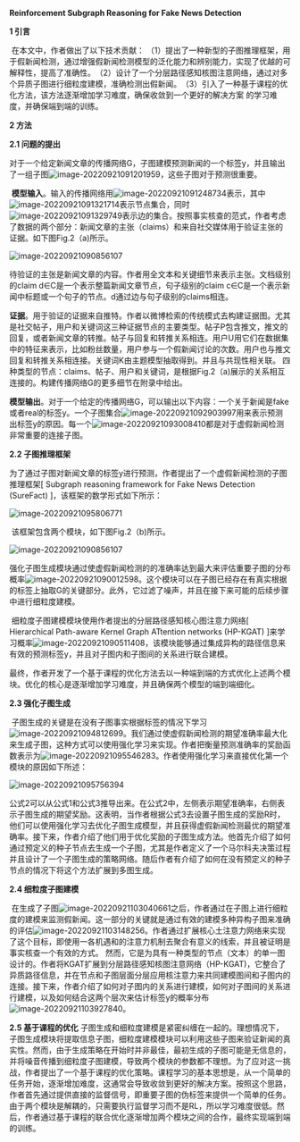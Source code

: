 **Reinforcement Subgraph Reasoning for Fake News Detection**

**1 引言**

​		在本文中，作者做出了以下技术贡献：
​		（1）提出了一种新型的子图推理框架，用于假新闻检测，通过增强假新闻检测模型的泛化能力和辨别能力，实现了优越的可解释性，提高了准确性。
​		（2）设计了一个分层路径感知核图注意网络，通过对多个异质子图进行细粒度建模，准确检测出假新闻。
​		（3）引入了一种基于课程的优化方法，该方法逐渐增加学习难度，确保收敛到一个更好的解决方案 的学习难度，并确保端到端的训练。

**2 方法**

**2.1 问题的提出**

​		对于一个给定新闻文章的传播网络G，子图建模预测新闻的一个标签y，并且输出了一组子图![image-20220921091201959](C:\Users\WangZhenqi\AppData\Roaming\Typora\typora-user-images\image-20220921091201959.png)，这些子图对于预测很重要。

​		**模型输入**。输入的传播网络用![image-20220921091248734](C:\Users\WangZhenqi\AppData\Roaming\Typora\typora-user-images\image-20220921091248734.png)表示，其中![image-20220921091321714](C:\Users\WangZhenqi\AppData\Roaming\Typora\typora-user-images\image-20220921091321714.png)表示节点集合，同时![image-20220921091329749](C:\Users\WangZhenqi\AppData\Roaming\Typora\typora-user-images\image-20220921091329749.png)表示边的集合。按照事实核查的范式，作者考虑了数据的两个部分：新闻文章的主张（claims）和来自社交媒体用于验证主张的证据。如下图Fig.2（a)所示。

![image-20220921090856107](C:\Users\WangZhenqi\AppData\Roaming\Typora\typora-user-images\image-20220921090856107.png)

​		待验证的主张是新闻文章的内容。作者用全文本和关键细节来表示主张。文档级别的claim d∈C是一个表示整篇新闻文章节点，句子级别的claim c∈C是一个表示新闻中标题或一个句子的节点。d通过边与句子级别的claims相连。

​		**证据**。用于验证的证据来自推特。作者以微博检索的传统模式去构建证据图。尤其是社交帖子，用户和关键词这三种证据节点的主要类型。帖子P包含推文，推文的回复，或者新闻文章的转推。帖子与回复和转推关系相连。用户U用它们在数据集中的特征来表示，比如粉丝数量，用户参与一个假新闻讨论的次数。用户也与推文回复和转推关系相连接。关键词K由主题模型抽取得到。并且与共现性相关联。 四种类型的节点：claims、帖子、用户和关键词，是根据Fig.2（a)展示的关系相互连接的。构建传播网络G的更多细节在附录中给出。

​		**模型输出**。对于一个给定的传播网络G，可以输出以下内容：一个关于新闻是fake或者real的标签y。一个子图集合![image-20220921092903997](C:\Users\WangZhenqi\AppData\Roaming\Typora\typora-user-images\image-20220921092903997.png)用来表示预测出标签y的原因。每一个![image-20220921093008410](C:\Users\WangZhenqi\AppData\Roaming\Typora\typora-user-images\image-20220921093008410.png)都是对于虚假新闻检测非常重要的连接子图。

**2.2 子图推理框架**

​		为了通过子图对新闻文章的标签y进行预测，作者提出了一个虚假新闻检测的子图推理框架[ Subgraph reasoning framework for Fake News Detection (SureFact) ]，该框架的数学形式如下所示：

![image-20220921095806771](C:\Users\WangZhenqi\AppData\Roaming\Typora\typora-user-images\image-20220921095806771.png)

​		该框架包含两个模块，如下图Fig.2（b)所示。

![image-20220921090856107](C:\Users\WangZhenqi\AppData\Roaming\Typora\typora-user-images\image-20220921090856107.png)

​		强化子图生成模块通过使虚假新闻检测的的准确率达到最大来评估重要子图的分布概率![image-20220921090012598](C:\Users\WangZhenqi\AppData\Roaming\Typora\typora-user-images\image-20220921090012598.png)。这个模块可以在子图已经存在有真实根据的标签上抽取G的关键部分。此外，它过滤了噪声，并且在接下来可能的后续步骤中进行细粒度建模。

​		细粒度子图建模模块使用作者提出的分层路径感知核心图注意力网络[ Hierarchical Path-aware Kernel Graph ATtention networks (HP-KGAT) ]来学习概率![image-20220921090511408](C:\Users\WangZhenqi\AppData\Roaming\Typora\typora-user-images\image-20220921090511408.png)，该模块能够通过集成异构的路径信息来有效的预测标签y，并且对子图内和子图间的关系进行联合建模。

​		最终，作者开发了一个基于课程的优化方法去以一种端到端的方式优化上述两个模块。优化的核心是逐渐增加学习难度，并且确保两个模型的端到端细化。

**2.3 强化子图生成**

​		子图生成的关键是在没有子图事实根据标签的情况下学习![image-20220921094812699](C:\Users\WangZhenqi\AppData\Roaming\Typora\typora-user-images\image-20220921094812699.png)。我们通过使虚假新闻检测的期望准确率最大化来生成子图，这种方式可以使用强化学习来实现。作者把衡量预测准确率的奖励函数表示为![image-20220921095546283](C:\Users\WangZhenqi\AppData\Roaming\Typora\typora-user-images\image-20220921095546283.png)。作者使用强化学习来直接优化第一个模块的原因如下所述：

![image-20220921095756394](C:\Users\WangZhenqi\AppData\Roaming\Typora\typora-user-images\image-20220921095756394.png)

公式2可以从公式1和公式3推导出来。在公式2中，左侧表示期望准确率，右侧表示子图生成的期望奖励。这表明，当作者根据公式3去设置子图生成的奖励R时，他们可以使用强化学习去优化子图生成模型，并且获得虚假新闻检测最优的期望准确率。接下来，作者介绍了他们用于优化奖励的子图生成方法。他首先介绍了如何通过预定义的种子节点去生成一个子图，尤其是作者定义了一个马尔科夫决策过程并且设计了一个子图生成的策略网络。随后作者有介绍了如何在没有预定义的种子节点的情况下将这个方法扩展到多图生成。

**2.4 细粒度子图建模**

​		在生成了子图![image-20220921103040661](C:\Users\WangZhenqi\AppData\Roaming\Typora\typora-user-images\image-20220921103040661.png)之后，作者通过在子图上进行细粒度的建模来监测假新闻。这一部分的关键就是通过有效的建模多种异构子图来准确的评估![image-20220921103148256](C:\Users\WangZhenqi\AppData\Roaming\Typora\typora-user-images\image-20220921103148256.png)。作者通过扩展核心土注意力网络来实现了这个目标，即使用一各机遇和的注意力机制去聚合有意义的线索，并且被证明是事实核查一个有效的方式。 然而，它是为具有一种类型的节点（文本）的单一图设计的。作者将KGAT扩展到分层路径感知核图注意网络（HP-KGAT)，它整合了异质路径信息，并在节点和子图层面分层应用核注意力来共同建模图间和子图内的连接。接下来，作者介绍了如何对子图内的关系进行建模，如何对子图间的关系进行建模，以及如何结合这两个层次来估计标签y的概率分布![image-20220921103927840](C:\Users\WangZhenqi\AppData\Roaming\Typora\typora-user-images\image-20220921103927840.png)。

**2.5 基于课程的优化**
		子图生成和细粒度建模是紧密纠缠在一起的。理想情况下，子图生成模块将提取信息子图，细粒度建模模块可以利用这些子图来验证新闻的真实性。然而，由于生成策略在开始时并非最佳，最初生成的子图可能是无信息的，并将噪音传播到细粒度子图建模，导致两个模块的参数都不理想。为了应对这一挑战，作者提出了一个基于课程的优化策略。课程学习的基本思想是，从一个简单的任务开始，逐渐增加难度，这通常会导致收敛到更好的解决方案。按照这个思路，作者首先通过提供直接的监督信号，即重要子图的伪标签来提供一个简单的任务。由于两个模块是解耦的，只需要执行监督学习而不是RL，所以学习难度很低。然后，作者通过基于课程的联合优化逐渐增加两个模块之间的合作，最终实现端到端的训练。

